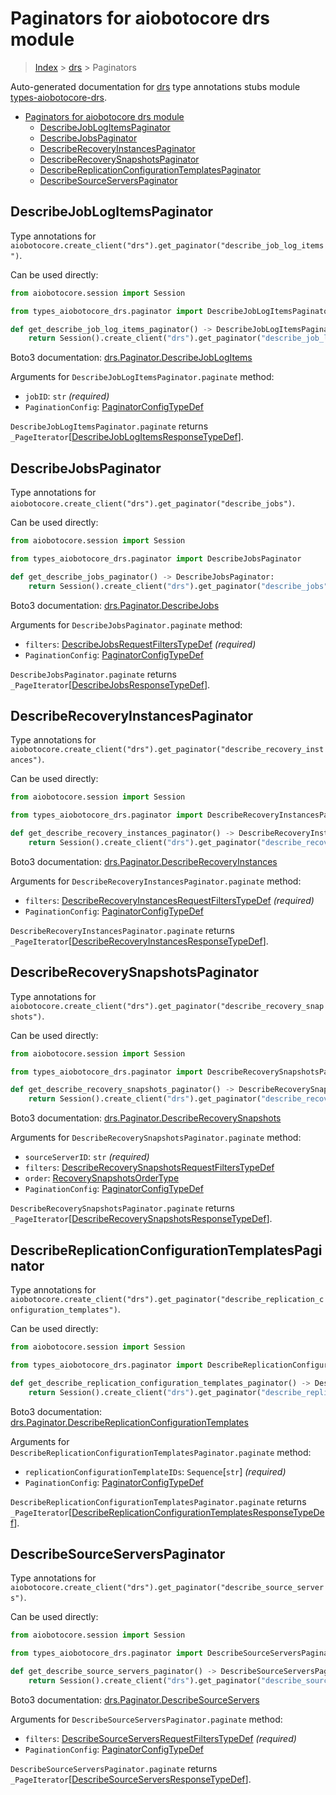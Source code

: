 <a id="paginators-for-aiobotocore-drs-module"></a>

# Paginators for aiobotocore drs module

> [Index](..) > [drs](.) > Paginators

Auto-generated documentation for
[drs](https://boto3.amazonaws.com/v1/documentation/api/latest/reference/services/drs.html#drs)
type annotations stubs module
[types-aiobotocore-drs](https://pypi.org/project/types-aiobotocore-drs/).

- [Paginators for aiobotocore drs module](#paginators-for-aiobotocore-drs-module)
  - [DescribeJobLogItemsPaginator](#describejoblogitemspaginator)
  - [DescribeJobsPaginator](#describejobspaginator)
  - [DescribeRecoveryInstancesPaginator](#describerecoveryinstancespaginator)
  - [DescribeRecoverySnapshotsPaginator](#describerecoverysnapshotspaginator)
  - [DescribeReplicationConfigurationTemplatesPaginator](#describereplicationconfigurationtemplatespaginator)
  - [DescribeSourceServersPaginator](#describesourceserverspaginator)

<a id="describejoblogitemspaginator"></a>

## DescribeJobLogItemsPaginator

Type annotations for
`aiobotocore.create_client("drs").get_paginator("describe_job_log_items")`.

Can be used directly:

```python
from aiobotocore.session import Session

from types_aiobotocore_drs.paginator import DescribeJobLogItemsPaginator

def get_describe_job_log_items_paginator() -> DescribeJobLogItemsPaginator:
    return Session().create_client("drs").get_paginator("describe_job_log_items")
```

Boto3 documentation:
[drs.Paginator.DescribeJobLogItems](https://boto3.amazonaws.com/v1/documentation/api/latest/reference/services/drs.html#drs.Paginator.DescribeJobLogItems)

Arguments for `DescribeJobLogItemsPaginator.paginate` method:

- `jobID`: `str` *(required)*
- `PaginationConfig`:
  [PaginatorConfigTypeDef](./type_defs.md#paginatorconfigtypedef)

`DescribeJobLogItemsPaginator.paginate` returns
`_PageIterator`\[[DescribeJobLogItemsResponseTypeDef](./type_defs.md#describejoblogitemsresponsetypedef)\].

<a id="describejobspaginator"></a>

## DescribeJobsPaginator

Type annotations for
`aiobotocore.create_client("drs").get_paginator("describe_jobs")`.

Can be used directly:

```python
from aiobotocore.session import Session

from types_aiobotocore_drs.paginator import DescribeJobsPaginator

def get_describe_jobs_paginator() -> DescribeJobsPaginator:
    return Session().create_client("drs").get_paginator("describe_jobs")
```

Boto3 documentation:
[drs.Paginator.DescribeJobs](https://boto3.amazonaws.com/v1/documentation/api/latest/reference/services/drs.html#drs.Paginator.DescribeJobs)

Arguments for `DescribeJobsPaginator.paginate` method:

- `filters`:
  [DescribeJobsRequestFiltersTypeDef](./type_defs.md#describejobsrequestfilterstypedef)
  *(required)*
- `PaginationConfig`:
  [PaginatorConfigTypeDef](./type_defs.md#paginatorconfigtypedef)

`DescribeJobsPaginator.paginate` returns
`_PageIterator`\[[DescribeJobsResponseTypeDef](./type_defs.md#describejobsresponsetypedef)\].

<a id="describerecoveryinstancespaginator"></a>

## DescribeRecoveryInstancesPaginator

Type annotations for
`aiobotocore.create_client("drs").get_paginator("describe_recovery_instances")`.

Can be used directly:

```python
from aiobotocore.session import Session

from types_aiobotocore_drs.paginator import DescribeRecoveryInstancesPaginator

def get_describe_recovery_instances_paginator() -> DescribeRecoveryInstancesPaginator:
    return Session().create_client("drs").get_paginator("describe_recovery_instances")
```

Boto3 documentation:
[drs.Paginator.DescribeRecoveryInstances](https://boto3.amazonaws.com/v1/documentation/api/latest/reference/services/drs.html#drs.Paginator.DescribeRecoveryInstances)

Arguments for `DescribeRecoveryInstancesPaginator.paginate` method:

- `filters`:
  [DescribeRecoveryInstancesRequestFiltersTypeDef](./type_defs.md#describerecoveryinstancesrequestfilterstypedef)
  *(required)*
- `PaginationConfig`:
  [PaginatorConfigTypeDef](./type_defs.md#paginatorconfigtypedef)

`DescribeRecoveryInstancesPaginator.paginate` returns
`_PageIterator`\[[DescribeRecoveryInstancesResponseTypeDef](./type_defs.md#describerecoveryinstancesresponsetypedef)\].

<a id="describerecoverysnapshotspaginator"></a>

## DescribeRecoverySnapshotsPaginator

Type annotations for
`aiobotocore.create_client("drs").get_paginator("describe_recovery_snapshots")`.

Can be used directly:

```python
from aiobotocore.session import Session

from types_aiobotocore_drs.paginator import DescribeRecoverySnapshotsPaginator

def get_describe_recovery_snapshots_paginator() -> DescribeRecoverySnapshotsPaginator:
    return Session().create_client("drs").get_paginator("describe_recovery_snapshots")
```

Boto3 documentation:
[drs.Paginator.DescribeRecoverySnapshots](https://boto3.amazonaws.com/v1/documentation/api/latest/reference/services/drs.html#drs.Paginator.DescribeRecoverySnapshots)

Arguments for `DescribeRecoverySnapshotsPaginator.paginate` method:

- `sourceServerID`: `str` *(required)*
- `filters`:
  [DescribeRecoverySnapshotsRequestFiltersTypeDef](./type_defs.md#describerecoverysnapshotsrequestfilterstypedef)
- `order`:
  [RecoverySnapshotsOrderType](./literals.md#recoverysnapshotsordertype)
- `PaginationConfig`:
  [PaginatorConfigTypeDef](./type_defs.md#paginatorconfigtypedef)

`DescribeRecoverySnapshotsPaginator.paginate` returns
`_PageIterator`\[[DescribeRecoverySnapshotsResponseTypeDef](./type_defs.md#describerecoverysnapshotsresponsetypedef)\].

<a id="describereplicationconfigurationtemplatespaginator"></a>

## DescribeReplicationConfigurationTemplatesPaginator

Type annotations for
`aiobotocore.create_client("drs").get_paginator("describe_replication_configuration_templates")`.

Can be used directly:

```python
from aiobotocore.session import Session

from types_aiobotocore_drs.paginator import DescribeReplicationConfigurationTemplatesPaginator

def get_describe_replication_configuration_templates_paginator() -> DescribeReplicationConfigurationTemplatesPaginator:
    return Session().create_client("drs").get_paginator("describe_replication_configuration_templates")
```

Boto3 documentation:
[drs.Paginator.DescribeReplicationConfigurationTemplates](https://boto3.amazonaws.com/v1/documentation/api/latest/reference/services/drs.html#drs.Paginator.DescribeReplicationConfigurationTemplates)

Arguments for `DescribeReplicationConfigurationTemplatesPaginator.paginate`
method:

- `replicationConfigurationTemplateIDs`: `Sequence`\[`str`\] *(required)*
- `PaginationConfig`:
  [PaginatorConfigTypeDef](./type_defs.md#paginatorconfigtypedef)

`DescribeReplicationConfigurationTemplatesPaginator.paginate` returns
`_PageIterator`\[[DescribeReplicationConfigurationTemplatesResponseTypeDef](./type_defs.md#describereplicationconfigurationtemplatesresponsetypedef)\].

<a id="describesourceserverspaginator"></a>

## DescribeSourceServersPaginator

Type annotations for
`aiobotocore.create_client("drs").get_paginator("describe_source_servers")`.

Can be used directly:

```python
from aiobotocore.session import Session

from types_aiobotocore_drs.paginator import DescribeSourceServersPaginator

def get_describe_source_servers_paginator() -> DescribeSourceServersPaginator:
    return Session().create_client("drs").get_paginator("describe_source_servers")
```

Boto3 documentation:
[drs.Paginator.DescribeSourceServers](https://boto3.amazonaws.com/v1/documentation/api/latest/reference/services/drs.html#drs.Paginator.DescribeSourceServers)

Arguments for `DescribeSourceServersPaginator.paginate` method:

- `filters`:
  [DescribeSourceServersRequestFiltersTypeDef](./type_defs.md#describesourceserversrequestfilterstypedef)
  *(required)*
- `PaginationConfig`:
  [PaginatorConfigTypeDef](./type_defs.md#paginatorconfigtypedef)

`DescribeSourceServersPaginator.paginate` returns
`_PageIterator`\[[DescribeSourceServersResponseTypeDef](./type_defs.md#describesourceserversresponsetypedef)\].

